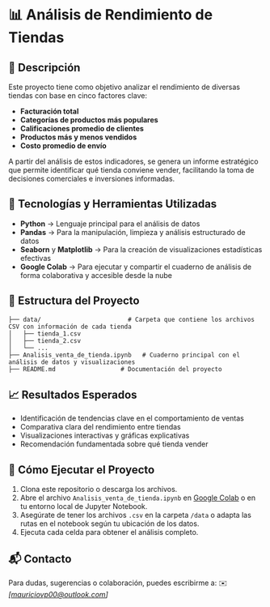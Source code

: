 # 📊 Análisis de Rendimiento de Tiendas

## 📝 Descripción

Este proyecto tiene como objetivo analizar el rendimiento de diversas tiendas con base en cinco factores clave:

* **Facturación total**
* **Categorías de productos más populares**
* **Calificaciones promedio de clientes**
* **Productos más y menos vendidos**
* **Costo promedio de envío**

A partir del análisis de estos indicadores, se genera un informe estratégico que permite identificar qué tienda conviene vender, facilitando la toma de decisiones comerciales e inversiones informadas.

## 🔧 Tecnologías y Herramientas Utilizadas

* **Python** → Lenguaje principal para el análisis de datos
* **Pandas** → Para la manipulación, limpieza y análisis estructurado de datos
* **Seaborn** y **Matplotlib** → Para la creación de visualizaciones estadísticas efectivas
* **Google Colab** → Para ejecutar y compartir el cuaderno de análisis de forma colaborativa y accesible desde la nube

## 📂 Estructura del Proyecto

```
├── data/                        # Carpeta que contiene los archivos CSV con información de cada tienda
│   ├── tienda_1.csv  
│   ├── tienda_2.csv  
│   └── ...
├── Analisis_venta_de_tienda.ipynb   # Cuaderno principal con el análisis de datos y visualizaciones
├── README.md                  # Documentación del proyecto
```

## 📈 Resultados Esperados

* Identificación de tendencias clave en el comportamiento de ventas
* Comparativa clara del rendimiento entre tiendas
* Visualizaciones interactivas y gráficas explicativas
* Recomendación fundamentada sobre qué tienda vender

## 🚀 Cómo Ejecutar el Proyecto

1. Clona este repositorio o descarga los archivos.
2. Abre el archivo `Analisis_venta_de_tienda.ipynb` en [Google Colab](https://colab.research.google.com/) o en tu entorno local de Jupyter Notebook.
3. Asegúrate de tener los archivos `.csv` en la carpeta `/data` o adapta las rutas en el notebook según tu ubicación de los datos.
4. Ejecuta cada celda para obtener el análisis completo.

## 📬 Contacto

Para dudas, sugerencias o colaboración, puedes escribirme a:
✉️ *\[mauriciovp00@outlook.com]*
